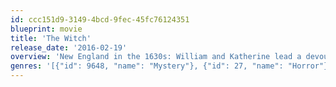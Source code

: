 ```yaml
---
id: ccc151d9-3149-4bcd-9fec-45fc76124351
blueprint: movie
title: 'The Witch'
release_date: '2016-02-19'
overview: 'New England in the 1630s: William and Katherine lead a devout Christian life with five children, homesteading on the edge of an impassable wilderness. When their newborn son vanishes and crops fail, the family turns on one another. Beyond their worst fears, a supernatural evil lurks in the nearby wood.'
genres: '[{"id": 9648, "name": "Mystery"}, {"id": 27, "name": "Horror"}]'
---
```

